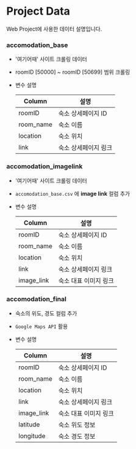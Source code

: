 # Project Data

Web Project에 사용한 데이터 설명입니다.





### accomodation_base

- '여기어때' 사이트 크롤링 데이터 

- roomID [50000] ~ roomID [50699] 범위 크롤링

- 변수 설명

  | Column              | 설명 |
  | ------------------- | --------- |
  | roomID | 숙소 상세페이지 ID |
  | room_name | 숙소 이름 |
  | location | 숙소 위치 |
  | link | 숙소 상세페이지 링크 |

   
  
  
  
  

### accomodation_imagelink

- '여기어때' 사이트 크롤링 데이터

- `accomodation_base.csv` 에 **image link** 컬럼 추가

- 변수 설명

  | Column    | 설명                 |
  | --------- | -------------------- |
  | roomID    | 숙소 상세페이지 ID   |
  | room_name | 숙소 이름            |
  | location  | 숙소 위치            |
  | link      | 숙소 상세페이지 링크 |
  | image_link | 숙소 대표 이미지 링크 |







### accomodation_final

- 숙소의 위도, 경도 컬럼 추가

- `Google Maps API` 활용

- 변수 설명

  | Column    | 설명                 |
  | --------- | -------------------- |
  | roomID    | 숙소 상세페이지 ID   |
  | room_name | 숙소 이름            |
  | location  | 숙소 위치            |
  | link      | 숙소 상세페이지 링크 |
  | image_link | 숙소 대표 이미지 링크 |
  | latitude | 숙소 위도 정보 |
  | longitude | 숙소 경도 정보 |